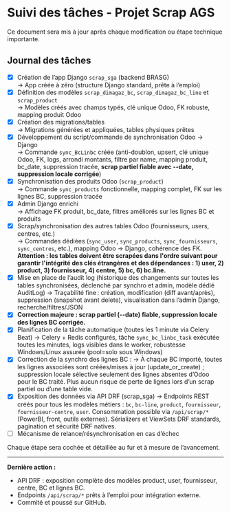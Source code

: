 # Suivi des tâches - Projet Scrap AGS

Ce document sera mis à jour après chaque modification ou étape technique importante.

## Journal des tâches

- [x] Création de l’app Django `scrap_sga` (backend BRASG)  
  → App créée à zéro (structure Django standard, prête à l’emploi)
- [x] Définition des modèles `scrap_dimagaz_bc`, `scrap_dimagaz_bc_line` et `scrap_product`  
  → Modèles créés avec champs typés, clé unique Odoo, FK robuste, mapping produit Odoo
- [x] Création des migrations/tables  
  → Migrations générées et appliquées, tables physiques prêtes
- [x] Développement du script/commande de synchronisation Odoo → Django  
  → Commande `sync_BcLinbc` créée (anti-doublon, upsert, clé unique Odoo, FK, logs, arrondi montants, filtre par name, mapping produit, bc_date, suppression tracée, **scrap partiel fiable avec --date, suppression locale corrigée**)
- [x] Synchronisation des produits Odoo (`scrap_product`)  
  → Commande `sync_products` fonctionnelle, mapping complet, FK sur les lignes BC, suppression tracée
- [x] Admin Django enrichi  
  → Affichage FK produit, bc_date, filtres améliorés sur les lignes BC et produits
- [x] Scrap/synchronisation des autres tables Odoo (fournisseurs, users, centres, etc.)  
  → Commandes dédiées (`sync_user`, `sync_products`, `sync_fournisseurs`, `sync_centres`, etc.), mapping Odoo → Django, cohérence des FK. **Attention : les tables doivent être scrapées dans l'ordre suivant pour garantir l'intégrité des clés étrangères et des dépendances : 1) user, 2) product, 3) fournisseur, 4) centre, 5) bc, 6) bc.line.**
- [x] Mise en place de l’audit log (historique des changements sur toutes les tables synchronisées, déclenché par synchro et admin, modèle dédié AuditLog)
  → Traçabilité fine : création, modification (diff avant/après), suppression (snapshot avant delete), visualisation dans l’admin Django, recherche/filtres/JSON
- [x] **Correction majeure : scrap partiel (--date) fiable, suppression locale des lignes BC corrigée.**
- [x] Planification de la tâche automatique (toutes les 1 minute via Celery Beat)
  → Celery + Redis configurés, tâche `sync_bc_linbc_task` exécutée toutes les minutes, logs visibles dans le worker, robustesse Windows/Linux assurée (pool=solo sous Windows)
- [x] Correction de la synchro des lignes BC :
  → À chaque BC importé, toutes les lignes associées sont créées/mises à jour (update_or_create) ; suppression locale sélective seulement des lignes absentes d’Odoo pour le BC traité. Plus aucun risque de perte de lignes lors d’un scrap partiel ou d’une table vide.
- [x] Exposition des données via API DRF (scrap_sga)
  → Endpoints REST créés pour tous les modèles métiers : `bc`, `bc-line`, `product`, `fournisseur`, `fournisseur-centre`, `user`. Consommation possible via `/api/scrap/*` (PowerBI, front, outils externes). Sérializers et ViewSets DRF standards, pagination et sécurité DRF natives.
- [ ] Mécanisme de relance/résynchronisation en cas d’échec

Chaque étape sera cochée et détaillée au fur et à mesure de l’avancement.

---

**Dernière action :**
- API DRF : exposition complète des modèles product, user, fournisseur, centre, BC et lignes BC.
- Endpoints `/api/scrap/*` prêts à l’emploi pour intégration externe.
- Commité et poussé sur GitHub.
